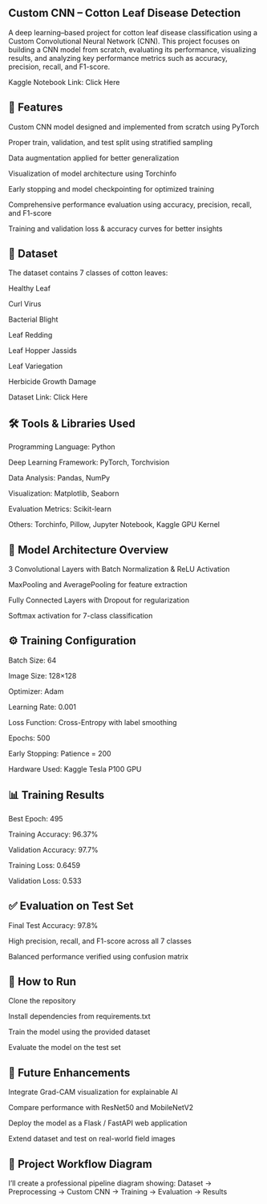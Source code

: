 ## Custom CNN – Cotton Leaf Disease Detection

A deep learning–based project for cotton leaf disease classification using a Custom Convolutional Neural Network (CNN).
This project focuses on building a CNN model from scratch, evaluating its performance, visualizing results, and analyzing key performance metrics such as accuracy, precision, recall, and F1-score.

Kaggle Notebook Link: Click Here

## 📌 Features

Custom CNN model designed and implemented from scratch using PyTorch

Proper train, validation, and test split using stratified sampling

Data augmentation applied for better generalization

Visualization of model architecture using Torchinfo

Early stopping and model checkpointing for optimized training

Comprehensive performance evaluation using accuracy, precision, recall, and F1-score

Training and validation loss & accuracy curves for better insights

## 📂 Dataset

The dataset contains 7 classes of cotton leaves:

Healthy Leaf

Curl Virus

Bacterial Blight

Leaf Redding

Leaf Hopper Jassids

Leaf Variegation

Herbicide Growth Damage

Dataset Link: Click Here

## 🛠️ Tools & Libraries Used

Programming Language: Python

Deep Learning Framework: PyTorch, Torchvision

Data Analysis: Pandas, NumPy

Visualization: Matplotlib, Seaborn

Evaluation Metrics: Scikit-learn

Others: Torchinfo, Pillow, Jupyter Notebook, Kaggle GPU Kernel

## 🧠 Model Architecture Overview

3 Convolutional Layers with Batch Normalization & ReLU Activation

MaxPooling and AveragePooling for feature extraction

Fully Connected Layers with Dropout for regularization

Softmax activation for 7-class classification

## ⚙️ Training Configuration

Batch Size: 64

Image Size: 128×128

Optimizer: Adam

Learning Rate: 0.001

Loss Function: Cross-Entropy with label smoothing

Epochs: 500

Early Stopping: Patience = 200

Hardware Used: Kaggle Tesla P100 GPU

## 📊 Training Results

Best Epoch: 495

Training Accuracy: 96.37%

Validation Accuracy: 97.7%

Training Loss: 0.6459

Validation Loss: 0.533

## ✅ Evaluation on Test Set

Final Test Accuracy: 97.8%

High precision, recall, and F1-score across all 7 classes

Balanced performance verified using confusion matrix

## 🚀 How to Run

Clone the repository

Install dependencies from requirements.txt

Train the model using the provided dataset

Evaluate the model on the test set

## 🔮 Future Enhancements

Integrate Grad-CAM visualization for explainable AI

Compare performance with ResNet50 and MobileNetV2

Deploy the model as a Flask / FastAPI web application

Extend dataset and test on real-world field images

## 📌 Project Workflow Diagram

I’ll create a professional pipeline diagram showing:
Dataset → Preprocessing → Custom CNN → Training → Evaluation → Results

